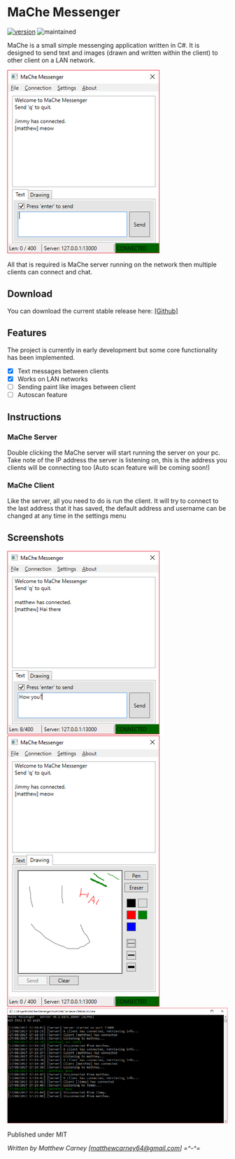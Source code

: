 # MaChe Messenger

[![version](https://img.shields.io/badge/version-0.5-yellow.svg)]() ![maintained](https://img.shields.io/maintenance/yes/2017.svg)

MaChe is a small simple messenging application written in C#. It is designed to send text and images (drawn and written within the client) to other client on a LAN network.

![alt text](Screenshots/screenshot2.png "MaChe client in action")

All that is required is MaChe server running on the network then multiple clients can connect and chat.

## Download
You can download the current stable release here: [[Github]](https://github.com/Killeroo/MaChe-Messenger/release)

## Features
The project is currently in early development but some core functionality has been implemented.
- [x] Text messages between clients
- [x] Works on LAN networks
- [ ] Sending paint like images between client
- [ ] Autoscan feature

## Instructions

### MaChe Server
Double clicking the MaChe server will start running the server on your pc. Take note of the IP address the server is listening on, this is the address you clients will be connecting too (Auto scan feature will be coming soon!)

### MaChe Client
Like the server, all you need to do is run the client. It will try to connect to the last address that it has saved, the default address and username can be changed at any time in the settings menu 

## Screenshots

![alt text](Screenshots/screenshot1.png "")
![alt text](Screenshots/screenshot3.png "")
![alt text](Screenshots/screenshot4.png "")


Published under MIT

*Written by Matthew Carney [matthewcarney64@gmail.com] =^-^=*
